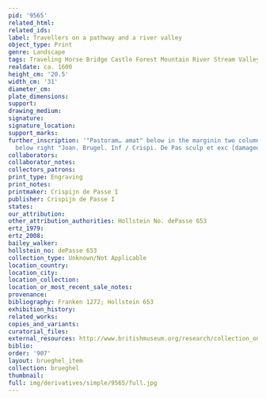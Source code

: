 ```yaml
---
pid: '9565'
related_html: 
related_ids: 
label: Travellers on a pathway and a river valley
object_type: Print
genre: Landscape
tags: Traveling Horse Bridge Castle Forest Mountain River Stream Valley Road
realdate: ca. 1600
height_cm: '20.5'
width_cm: '31'
diameter_cm: 
plate_dimensions: 
support: 
drawing_medium: 
signature: 
signature_location: 
support_marks: 
further_inscription: '"Pastoram… amat" below in the marginin two column each two lines;
  below right "Joan. Brugel. Inf / Crispi. De Pas sculp et exc [damaged]."'
collaborators: 
collaborator_notes: 
collectors_patrons: 
print_type: Engraving
print_notes: 
printmaker: Crispijn de Passe I
publisher: Crispijn de Passe I
states: 
our_attribution: 
other_attribution_authorities: Hollstein No. dePasse 653
ertz_1979: 
ertz_2008: 
bailey_walker: 
hollstein_no: dePasse 653
collection_type: Unknown/Not Applicable
location_country: 
location_city: 
location_collection: 
location_or_most_recent_sale_notes: 
provenance: 
bibliography: Franken 1272; Hollstein 653
exhibition_history: 
related_works: 
copies_and_variants: 
curatorial_files: 
external_resources: http://www.britishmuseum.org/research/collection_online/collection_object_details.aspx?assetId=127747001&objectId=1543476&partId=1
biblio: 
order: '907'
layout: brueghel_item
collection: brueghel
thumbnail: 
full: img/derivatives/simple/9565/full.jpg
---
```

